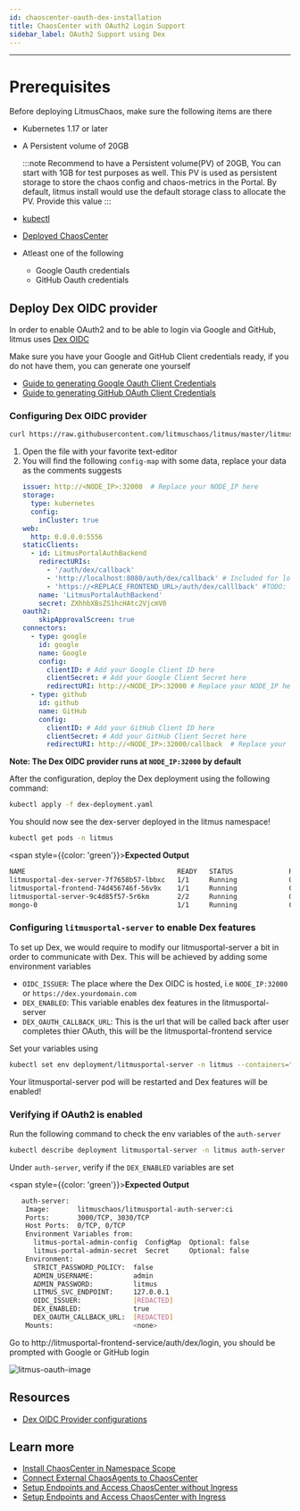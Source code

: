 ```yaml
---
id: chaoscenter-oauth-dex-installation
title: ChaosCenter with OAuth2 Login Support
sidebar_label: OAuth2 Support using Dex
---
```


---

# Prerequisites

Before deploying LitmusChaos, make sure the following items are there

- Kubernetes 1.17 or later

- A Persistent volume of 20GB

  :::note
  Recommend to have a Persistent volume(PV) of 20GB, You can start with 1GB for test purposes as well. This PV is used as persistent storage to store the chaos config and chaos-metrics in the Portal. By default, litmus install would use the default storage class to allocate the PV. Provide this value
  :::

- [kubectl](https://kubernetes.io/docs/tasks/tools/#kubectl)

- [Deployed ChaosCenter](../getting-started/installation.md)

- Atleast one of the following
    - Google Oauth credentials
    - GitHub Oauth credentials

## Deploy Dex OIDC provider

In order to enable OAuth2 and to be able to login via Google and GitHub, litmus uses [Dex OIDC](https://dexidp.io/)

Make sure you have your Google and GitHub Client credentials ready, if you do not have them, you can generate one yourself

- [Guide to generating Google Oauth Client Credentials](https://support.google.com/cloud/answer/6158849?hl=en#zippy=)
- [Guide to generating GitHub OAuth Client Credentials](https://docs.github.com/en/developers/apps/building-oauth-apps/creating-an-oauth-app)


### Configuring Dex OIDC provider


```bash
curl https://raw.githubusercontent.com/litmuschaos/litmus/master/litmus-portal/dex-server/dex-deployment.yaml --output dex-deployment.yaml
```

1. Open the file with your favorite text-editor
2. You will find the following `config-map` with some data, replace your data as the comments suggests
    ```yaml
    issuer: http://<NODE_IP>:32000  # Replace your NODE_IP here
    storage:
      type: kubernetes
      config:
        inCluster: true
    web:
      http: 0.0.0.0:5556
    staticClients:
      - id: LitmusPortalAuthBackend
        redirectURIs:
          - '/auth/dex/callback'
          - 'http://localhost:8080/auth/dex/callback' # Included for local testing purposes
          - 'https://<REPLACE_FRONTEND_URL>/auth/dex/calllback' #TODO: Replace with you frontend URL
        name: 'LitmusPortalAuthBackend'
        secret: ZXhhbXBsZS1hcHAtc2VjcmV0
    oauth2:
        skipApprovalScreen: true
    connectors:
      - type: google
        id: google
        name: Google
        config:
          clientID: # Add your Google Client ID here
          clientSecret: # Add your Google Client Secret here
          redirectURI: http://<NODE_IP>:32000 # Replace your NODE_IP here
      - type: github
        id: github
        name: GitHub
        config:
          clientID: # Add your GitHub Client ID here
          clientSecret: # Add your GitHub Client Secret here
          redirectURI: http://<NODE_IP>:32000/callback  # Replace your NODE_IP here
    ```

**Note: The Dex OIDC provider runs at `NODE_IP:32000` by default**

After the configuration, deploy the Dex deployment using the following command:

```bash
kubectl apply -f dex-deployment.yaml
```

You should now see the dex-server deployed in the litmus namespace!

```bash
kubectl get pods -n litmus
```

<span style={{color: 'green'}}><b>Expected Output</b></span>

```bash
NAME                                      READY   STATUS              RESTARTS   AGE
litmusportal-dex-server-7f7658b57-lbbxc   1/1     Running             0          107s
litmusportal-frontend-74d456746f-56v9x    1/1     Running             0          5m57s
litmusportal-server-9c4d85f57-5r6km       2/2     Running             0          5m57s
mongo-0                                   1/1     Running             0          5m57s
```


### Configuring `litmusportal-server` to enable Dex features

To set up Dex, we would require to modify our litmusportal-server a bit in order to communicate with Dex. This will be achieved by adding some environment variables

- `OIDC_ISSUER`: The place where the Dex OIDC is hosted, i.e `NODE_IP:32000` or `https://dex.yourdomain.com`
- `DEX_ENABLED`: This variable enables dex features in the litmusportal-server
- `DEX_OAUTH_CALLBACK_URL`: This is the url that will be called back after user completes thier OAuth, this will be the litmusportal-frontend service

Set your variables using 

```bash
kubectl set env deployment/litmusportal-server -n litmus --containers="auth-server" DEX_ENABLED=true OIDC_ISSUER=<REPLACE_NODE_IP>:32000 DEX_OAUTH_CALLBACK_URL=https://<REPLACE_FRONTEND_URL>/auth/dex/callback
```
Your litmusportal-server pod will be restarted and Dex features will be enabled!

### Verifying if OAuth2 is enabled

Run the following command to check the env variables of the `auth-server`

```bash
kubectl describe deployment litmusportal-server -n litmus auth-server
```

Under `auth-server`, verify if the `DEX_ENABLED` variables are set

<span style={{color: 'green'}}><b>Expected Output</b></span>

```bash
   auth-server:
    Image:       litmuschaos/litmusportal-auth-server:ci
    Ports:       3000/TCP, 3030/TCP
    Host Ports:  0/TCP, 0/TCP
    Environment Variables from:
      litmus-portal-admin-config  ConfigMap  Optional: false
      litmus-portal-admin-secret  Secret     Optional: false
    Environment:
      STRICT_PASSWORD_POLICY:  false
      ADMIN_USERNAME:          admin
      ADMIN_PASSWORD:          litmus
      LITMUS_SVC_ENDPOINT:     127.0.0.1
      OIDC_ISSUER:             [REDACTED]
      DEX_ENABLED:             true
      DEX_OAUTH_CALLBACK_URL:  [REDACTED]
    Mounts:                    <none>
```

Go to http://litmusportal-frontend-service/auth/dex/login, you should be prompted with Google or GitHub login

![litmus-oauth-image](https://user-images.githubusercontent.com/31009634/135559389-c8cdf53c-76cf-4f9d-acaa-99014540f9cf.png)


## Resources

- [Dex OIDC Provider configurations](https://dexidp.io/docs/)

## Learn more

- [Install ChaosCenter in Namespace Scope](../user-guides/chaoscenter-namespace-scope-installation.md)
- [Connect External ChaosAgents to ChaosCenter](../user-guides/chaosagents-installation.md)
- [Setup Endpoints and Access ChaosCenter without Ingress](../user-guides/setup-without-ingress.md)
- [Setup Endpoints and Access ChaosCenter with Ingress](../user-guides/setup-with-ingress.md)

